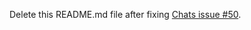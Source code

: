 Delete this README.md file after fixing [Chats issue #50](https://github.com/acani/Chats/issues/50).
